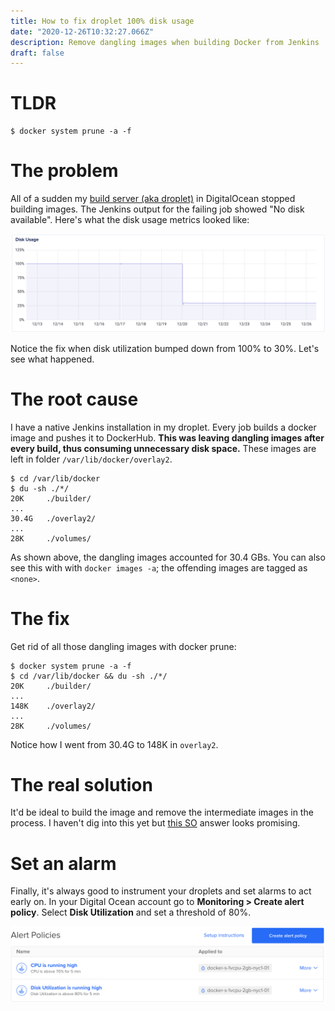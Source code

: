 ```yaml
---
title: How to fix droplet 100% disk usage
date: "2020-12-26T10:32:27.066Z"
description: Remove dangling images when building Docker from Jenkins
draft: false
---
```


# TLDR

```
$ docker system prune -a -f
```

<div class="divider"></div>

# The problem

All of a sudden my [build server (aka droplet)](../deploying-frontend-applications-the-fun-way) in DigitalOcean stopped building images. The Jenkins output for the failing job showed "No disk available". Here's what the disk usage metrics looked like:

![disk usage](disk-usage.png)

Notice the fix when disk utilization bumped down from 100% to 30%. Let's see what happened.

# The root cause

I have a native Jenkins installation in my droplet. Every job builds a docker image and pushes it to DockerHub. **This was leaving dangling images after every build, thus consuming unnecessary disk space.** These images are left in folder `/var/lib/docker/overlay2`. 

```
$ cd /var/lib/docker
$ du -sh ./*/
20K	    ./builder/
...
30.4G	./overlay2/
...
28K	    ./volumes/
```

As shown above, the dangling images accounted for 30.4 GBs. You can also see this with with `docker images -a`; the offending images are tagged as `<none>`. 

# The fix

Get rid of all those dangling images with docker prune:

```
$ docker system prune -a -f
$ cd /var/lib/docker && du -sh ./*/
20K	    ./builder/
...
148K	./overlay2/
...
28K	    ./volumes/
```

Notice how I went from 30.4G to 148K in `overlay2`.

# The real solution

It'd be ideal to build the image and remove the intermediate images in the process. I haven't dig into this yet but [this SO](https://stackoverflow.com/a/55082473/3468917) answer looks promising.

# Set an alarm

Finally, it's always good to instrument your droplets and set alarms to act early on. In your Digital Ocean account go to **Monitoring > Create alert policy**. Select **Disk Utilization** and set a threshold of 80%.

![alert policy](alert-policy.png)


